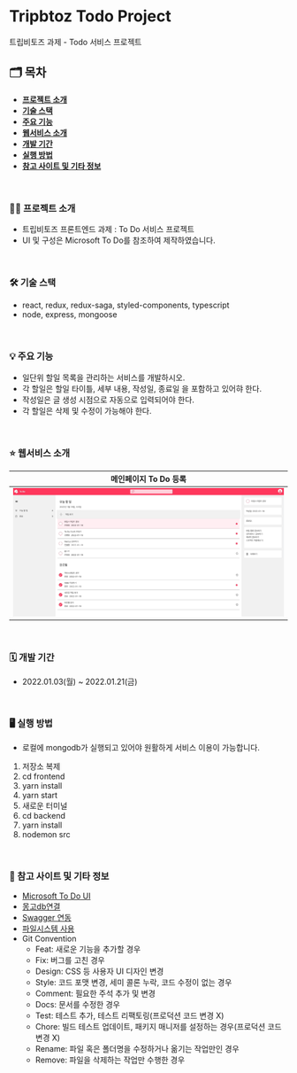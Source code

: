 # Tripbtoz Todo Project

트립비토즈 과제 - Todo 서비스 프로젝트

## 🗂 목차

- [**프로젝트 소개**](#1)
- [**기술 스택**](#2)
- [**주요 기능**](#3)
- [**웹서비스 소개**](#4)
- [**개발 기간**](#5)
- [**실행 방법**](#6)
- [**참고 사이트 및 기타 정보**](#7)

<div id='1'></div>
<br />

### 💁‍♂️ 프로젝트 소개

- 트립비토즈 프론트엔드 과제 : To Do 서비스 프로젝트
- UI 및 구성은 Microsoft To Do를 참조하여 제작하였습니다.

<div id='2'></div>
<br />

### 🛠 기술 스택

- react, redux, redux-saga, styled-components, typescript
- node, express, mongoose

<div id='3'></div>
<br />

### 💡 주요 기능

- 일단위 할일 목록을 관리하는 서비스를 개발하시오.
- 각 할일은 할일 타이틀, 세부 내용, 작성일, 종료일 을 포함하고 있어햐 한다.
- 작성일은 글 생성 시점으로 자동으로 입력되어야 한다.
- 각 할일은 삭제 및 수정이 가능해야 한다.

<div id='4'></div>
<br />

### ⭐️ 웹서비스 소개

|           메인페이지 To Do 등록            |
| :----------------------------------------: |
| <img src='./images/todo.gif' alt='todo' /> |

<div id='5'></div>
<br />

### 🗓 개발 기간

- 2022.01.03(월) ~ 2022.01.21(금)

<div id='6'></div>
<br />

### 🖥 실행 방법

- 로컬에 mongodb가 실행되고 있어야 원활하게 서비스 이용이 가능합니다.

1. 저장소 복제
2. cd frontend
3. yarn install
4. yarn start
5. 새로운 터미널
6. cd backend
7. yarn install
8. nodemon src

<div id='7'></div>
<br />

### 📌 참고 사이트 및 기타 정보

- [Microsoft To Do UI](https://to-do.live.com/tasks/today)
- [몽고db연결](https://poiemaweb.com/mongoose)
- [Swagger 연동](https://any-ting.tistory.com/105)
- [파일시스템 사용](https://smilehugo.tistory.com/entry/nodejs-json-create-store-read-update)
- Git Convention
  - Feat: 새로운 기능을 추가할 경우
  - Fix: 버그를 고친 경우
  - Design: CSS 등 사용자 UI 디자인 변경
  - Style: 코드 포맷 변경, 세미 콜론 누락, 코드 수정이 없는 경우
  - Comment: 필요한 주석 추가 및 변경
  - Docs: 문서를 수정한 경우
  - Test: 테스트 추가, 테스트 리팩토링(프로덕션 코드 변경 X)
  - Chore: 빌드 테스트 업데이트, 패키지 매니저를 설정하는 경우(프로덕션 코드 변경 X)
  - Rename: 파일 혹은 폴더명을 수정하거나 옮기는 작업만인 경우
  - Remove: 파일을 삭제하는 작업만 수행한 경우
